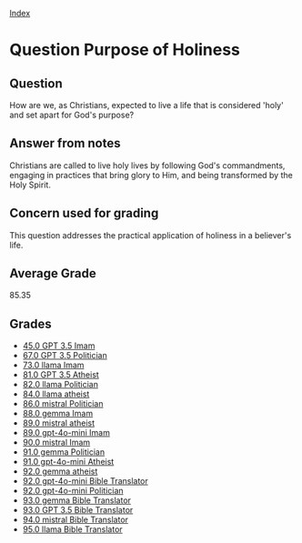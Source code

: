 
[Index](../../index.md)
# Question Purpose of Holiness
## Question
How are we, as Christians, expected to live a life that is considered 'holy' and set apart for God's purpose?

## Answer from notes
Christians are called to live holy lives by following God's commandments, engaging in practices that bring glory to Him, and being transformed by the Holy Spirit.

## Concern used for grading
This question addresses the practical application of holiness in a believer's life.

## Average Grade
85.35

## Grades
 * [45.0 GPT 3.5 Imam](../answers/GPT_3.5_Imam/Purpose_of_Holiness.md)
 * [67.0 GPT 3.5 Politician](../answers/GPT_3.5_Politician/Purpose_of_Holiness.md)
 * [73.0 llama Imam](../answers/llama_Imam/Purpose_of_Holiness.md)
 * [81.0 GPT 3.5 Atheist](../answers/GPT_3.5_Atheist/Purpose_of_Holiness.md)
 * [82.0 llama Politician](../answers/llama_Politician/Purpose_of_Holiness.md)
 * [84.0 llama atheist](../answers/llama_atheist/Purpose_of_Holiness.md)
 * [86.0 mistral Politician](../answers/mistral_Politician/Purpose_of_Holiness.md)
 * [88.0 gemma Imam](../answers/gemma_Imam/Purpose_of_Holiness.md)
 * [89.0 mistral atheist](../answers/mistral_atheist/Purpose_of_Holiness.md)
 * [89.0 gpt-4o-mini Imam](../answers/gpt-4o-mini_Imam/Purpose_of_Holiness.md)
 * [90.0 mistral Imam](../answers/mistral_Imam/Purpose_of_Holiness.md)
 * [91.0 gemma Politician](../answers/gemma_Politician/Purpose_of_Holiness.md)
 * [91.0 gpt-4o-mini Atheist](../answers/gpt-4o-mini_Atheist/Purpose_of_Holiness.md)
 * [92.0 gemma atheist](../answers/gemma_atheist/Purpose_of_Holiness.md)
 * [92.0 gpt-4o-mini Bible Translator](../answers/gpt-4o-mini_Bible_Translator/Purpose_of_Holiness.md)
 * [92.0 gpt-4o-mini Politician](../answers/gpt-4o-mini_Politician/Purpose_of_Holiness.md)
 * [93.0 gemma Bible Translator](../answers/gemma_Bible_Translator/Purpose_of_Holiness.md)
 * [93.0 GPT 3.5 Bible Translator](../answers/GPT_3.5_Bible_Translator/Purpose_of_Holiness.md)
 * [94.0 mistral Bible Translator](../answers/mistral_Bible_Translator/Purpose_of_Holiness.md)
 * [95.0 llama Bible Translator](../answers/llama_Bible_Translator/Purpose_of_Holiness.md)
